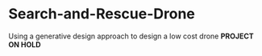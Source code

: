 # Search-and-Rescue-Drone
Using a generative design approach to design a low cost drone **PROJECT ON HOLD**
